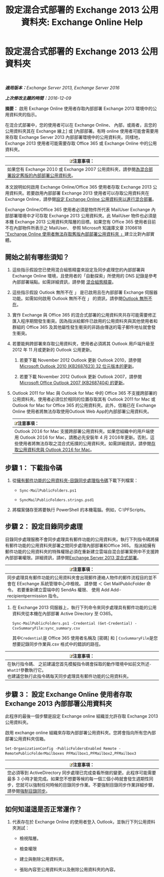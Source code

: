 ﻿---
title: '設定混合式部署的 Exchange 2013 公用資料夾: Exchange Online Help'
TOCTitle: 設定混合式部署的 Exchange 2013 公用資料夾
ms:assetid: b828520f-022c-4fcb-ab68-e1c330e87c33
ms:mtpsurl: https://technet.microsoft.com/zh-tw/library/Dn986544(v=EXCHG.150)
ms:contentKeyID: 65296579
ms.date: 05/23/2018
mtps_version: v=EXCHG.150
ms.translationtype: MT
---

# 設定混合式部署的 Exchange 2013 公用資料夾

 

_<strong>適用版本：</strong>Exchange Server 2013, Exchange Server 2016_

_<strong>上次修改主題的時間：</strong>2016-12-09_

**摘要：**  啟用 Exchange Online 使用者存取內部部署 Exchange 2013 環境中的公用資料夾的指示。

在混合式部署中，您的使用者可以在 Exchange Online、 內部，或兩者，且您的公用資料夾其在 Exchange 線上\] 或 \[內部部署。有時 online 使用者可能會需要用來存取 Exchange Server 2013 內部部署環境中的公用資料夾。同樣地，Exchange 2013 使用者可能需要存取 Office 365 或 Exchange Online 中的公用資料夾。

<table>
<thead>
<tr class="header">
<th><img src="images/JJ150559.note(EXCHG.150).gif" title="注意事項" alt="注意事項" />注意事項：</th>
</tr>
</thead>
<tbody>
<tr class="odd">
<td>如果您有 Exchange 2010 或 Exchange 2007 公用資料夾，請參閱<a href="configure-legacy-on-premises-public-folders-for-a-hybrid-deployment-exchange-2013-help.md">為混合部署設定舊版的內部部署公用資料夾</a>。</td>
</tr>
</tbody>
</table>


本文說明如何啟用 Exchange Online/Office 365 使用者存取 Exchange 2013 公用資料夾。若要啟用內部部署 Exchange 2013 使用者可以存取公用資料夾在 Exchange Online，請參閱[設定 Exchange Online 公用資料夾以進行混合部署](configure-exchange-online-public-folders-for-a-hybrid-deployment-exchange-2013-help.md)。

Exchange Online/Office 365 使用者必須是物件所代表 MailUser Exchange 內部部署環境中才可存取 Exchange 2013 公用資料夾。此 MailUser 物件也必須是本機 Exchange 2013 公用資料夾階層的目標。如果您有 Office 365 使用者目前不在內部物件所表示之 MailUser、 參照 Microsoft 知識庫文章 3106618 ["Exchange Online 使用者無法存取舊版內部部署公用資料夾 」](https://go.microsoft.com/fwlink/p/?linkid=699451)建立比對內部實體。

## 開始之前有哪些須知？

1.  這些指示假設您已使用混合組態精靈來設定及同步處理您的內部部署與 Exchange Online 環境，且使用者的「自動探索」所使用的 DNS 記錄是參考內部部署端點。如需詳細資訊，請參閱 [混合組態精靈](hybrid-configuration-wizard-exchange-2013-help.md)。

2.  這些指示假設 Outlook 無所不在 」 是已啟用且在內部部署 Exchange 伺服器功能。如需如何啟用 Outlook 無所不在 」 的資訊，請參閱[Outlook 無所不在](https://technet.microsoft.com/zh-tw/library/bb123741\(v=exchg.150\))。

3.  實作 Exchange 與 Office 365 的混合式部署的公用資料夾共存可能需要修正匯入程序期間發生衝突。因為指派給郵件已啟用的公用資料夾與其他使用者和群組的 Office 365 及其他屬性發生衝突的非路由傳送的電子郵件地址就會發生衝突。

4.  若要能夠跨部署來存取公用資料夾，使用者必須將其 Outlook 用戶端升級至 2012 年 11 月或更新的 Outlook 公用更新。
    
    1.  若要下載 November 2012 Outlook 更新 Outlook 2010，請參閱[Microsoft Outlook 2010 (KB2687623) 32 位元版本的更新](https://www.microsoft.com/en-us/download/details.aspx?id=35702)。
    
    2.  若要下載 November 2012 Outlook 更新 Outlook 2007，請參閱[Microsoft Office Outlook 2007 (KB2687404) 的更新](https://www.microsoft.com/en-us/download/details.aspx?id=35718)。

5.  Outlook 2011 for Mac 與 Outlook for Mac 中的 Office 365 不支援跨部署的公用資料夾。使用者必須位於相同的位置存取其有 Outlook 2011 for Mac 或 Outlook for Mac for Office 365 的公用資料夾。此外，信箱已在 Exchange Online 使用者將無法存取使用Outlook Web App的內部部署公用資料夾。
    
    <table>
    <thead>
    <tr class="header">
    <th><img src="images/JJ150559.note(EXCHG.150).gif" title="注意事項" alt="注意事項" />注意事項：</th>
    </tr>
    </thead>
    <tbody>
    <tr class="odd">
    <td>Outlook 2016 for Mac 支援跨部署公用資料夾。如果您組織中的用戶端使用 Outlook 2016 for Mac，請務必先安裝年 4 月 2016年更新。否則，這些使用者將無法存取之混合式拓撲的公用資料夾。如需詳細資訊，請參閱<a href="https://technet.microsoft.com/zh-tw/library/mt788631(v=exchg.150)">存取公用資料夾與 Outlook 2016 for Mac</a>。</td>
    </tr>
    </tbody>
    </table>


## 步驟 1： 下載指令碼

1.  從[擁有郵件功能的公用資料夾-目錄同步處理指令碼](https://www.microsoft.com/en-us/download/details.aspx?id=46381)下載下列檔案：
    
      - `Sync-MailPublicFolders.ps1`
    
      - `SyncMailPublicFolders.strings.psd1`

2.  將檔案儲存至將要執行 PowerShell 的本機電腦。例如，C:\\PFScripts。

## 步驟 2： 設定目錄同步處理

目錄同步處理服務不會同步處理具有郵件功能的公用資料夾。執行下列指令碼將擁有郵件功能的公用資料夾部署之間同步處理內部部署和Office 365。 指派給擁有郵件功能的公用資料夾的特殊權限必須在重新建立雲端自混合部署案例中不支援跨內部部署權限。詳細資訊，請參閱[Exchange Server 2013 混合式部署](exchange-server-hybrid-deployments-exchange-2013-help.md)。

<table>
<thead>
<tr class="header">
<th><img src="images/JJ150559.note(EXCHG.150).gif" title="注意事項" alt="注意事項" />注意事項：</th>
</tr>
</thead>
<tbody>
<tr class="odd">
<td>同步處理具有郵件功能的公用資料夾會出現郵件連絡人物件的郵件流程目的並不會在 EExchange 系統管理中心中檢視。 請參閱 ＜ Get MailPublicFolder 命令。 若要重新建立雲端中的 SendAs 權限、 使用 Add Add-recipientpermission 指令。</td>
</tr>
</tbody>
</table>


1.  在 Exchange 2013 伺服器上，執行下列命令來同步處理具有郵件功能的公用資料夾從本機在內部部署 Active Directory 至 O365。
    
        Sync-MailPublicFolders.ps1 -Credential (Get-Credential) -CsvSummaryFile:sync_summary.csv
    
    其中`Credential`是 Office 365 使用者名稱及 \[密碼\] 和 \[ `CsvSummaryFile`是您想要記錄同步作業與.csv 格式中的錯誤的路徑。

<table>
<thead>
<tr class="header">
<th><img src="images/JJ150559.note(EXCHG.150).gif" title="注意事項" alt="注意事項" />注意事項：</th>
</tr>
</thead>
<tbody>
<tr class="odd">
<td>在執行指令碼、 之前建議您首先模擬指令碼會採取的動作環境中如前文所述<code>-WhatIf</code>參數執行它。<br />
也建議您執行此指令碼每天同步處理具有郵件功能的公用資料夾。</td>
</tr>
</tbody>
</table>


## 步驟 3： 設定 Exchange Online 使用者存取 Exchange 2013 內部部署公用資料夾

此程序的最後一個步驟是設定 Exchange online 組織並允許存取 Exchange 2013 公用資料夾。

啟用 exchange online 組織來存取內部部署公用資料夾。您將會指向所有您內部部署公用資料夾信箱。

    Set-OrganizationConfig -PublicFoldersEnabled Remote -RemotePublicFolderMailboxes PFMailbox1,PFMailbox2,PFMailbox3

<table>
<thead>
<tr class="header">
<th><img src="images/JJ150559.note(EXCHG.150).gif" title="注意事項" alt="注意事項" />注意事項：</th>
</tr>
</thead>
<tbody>
<tr class="odd">
<td>您必須等到 ActiveDirectory 同步處理已完成查看所做的變更。此程序可能需要最多 3 小時才能完成。如果您不想要等候的每一個三個小時就會發生週期性同步，您就可以強制任何時候的目錄同步作業。不要強制目錄同步作業詳細步驟，請參閱<a href="http://technet.microsoft.com/en-us/library/jj151771.aspx">強制目錄同步</a>。</td>
</tr>
</tbody>
</table>


## 如何知道這是否正常運作？

1.  代表存在於 Exchange Online 的使用者登入 Outlook，並執行下列公用資料夾測試：
    
      - 檢視階層。
    
      - 檢查權限
    
      - 建立與刪除公用資料夾。
    
      - 張貼內容至公用資料夾以及刪除公用資料夾的內容。

